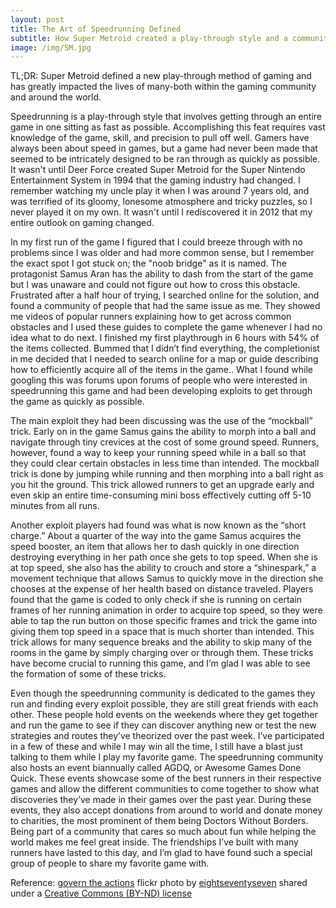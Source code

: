 ```yaml
---
layout: post
title: The Art of Speedrunning Defined
subtitle: How Super Metroid created a play-through style and a community.
image: /img/SM.jpg
---
```


TL;DR: Super Metroid defined a new play-through method of gaming and has greatly impacted the lives of many-both within the gaming community and around the world.

Speedrunning is a play-through style that involves getting through an entire game in one sitting as fast as possible. Accomplishing this feat requires vast knowledge of the game, skill, and precision to pull off well. Gamers have always been about speed in games, but a game had never been made that seemed to be intricately designed to be ran through as quickly as possible. It wasn't until Deer Force created Super Metroid for the Super Nintendo Entertainment System in 1994 that the gaming industry had changed. I remember watching my uncle play it when I was around 7 years old, and was terrified of its gloomy, lonesome atmosphere and tricky puzzles, so I never played it on my own. It wasn't until I rediscovered it in 2012 that my entire outlook on gaming changed.

In my first run of the game I figured that I could breeze through with no problems since I was older and had more common sense, but I remember the exact spot I got stuck on; the "noob bridge" as it is named. The protagonist Samus Aran has the ability to dash from the start of the game but I was unaware and could not figure out how to cross this obstacle. Frustrated after a half hour of trying, I searched online for the solution, and found a community of people that had the same issue as me. They showed me videos of popular runners explaining how to get across common obstacles and I used these guides to complete the game whenever I had no idea what to do next. I finished my first playthrough in 6 hours with 54% of the items collected. Bummed that I didn’t find everything, the completionist in me decided that I needed to search online for a map or guide describing how to efficiently acquire all of the items in the game.. What I found while googling this was forums upon forums of people who were interested in speedrunning this game and had been developing exploits to get through the game as quickly as possible.

The main exploit they had been discussing was the use of the “mockball” trick. Early on in the game Samus gains the ability to morph into a ball and navigate through tiny crevices at the cost of some ground speed. Runners, however, found a way to keep your running speed while in a ball so that they could clear certain obstacles in less time than intended. The mockball trick is done by jumping while running and then morphing into a ball right as you hit the ground. This trick allowed runners to get an upgrade early and even skip an entire time-consuming mini boss effectively cutting off 5-10 minutes from all runs.

Another exploit players had found was what is now known as the “short charge.” About a quarter of the way into the game Samus acquires the speed booster, an item that allows her to dash quickly in one direction destroying everything in her path once she gets to top speed. When she is at top speed, she also has the ability to crouch and store a “shinespark,” a movement technique that allows Samus to quickly move in the direction she chooses at the expense of her health based on distance traveled. Players found that the game is coded to only check if she is running on certain frames of her running animation in order to acquire top speed, so they were able to tap the run button on those specific frames and trick the game into giving them top speed in a space that is much shorter than intended. This trick allows for many sequence breaks and the ability to skip many of the rooms in the game by simply charging over or through them. These tricks have become crucial to running this game, and I’m glad I was able to see the formation of some of these tricks.

Even though the speedrunning community is dedicated to the games they run and finding every exploit possible, they are still great friends with each other. These people hold events on the weekends where they get together and run the game to see if they can discover anything new or test the new strategies and routes they’ve theorized over the past week. I’ve participated in a few of these and while I may win all the time, I still have a blast just talking to them while I play my favorite game. The speedrunning community also hosts an event biannually called AGDQ, or Awesome Games Done Quick. These events showcase some of the best runners in their respective games and allow the different communities to come together to show what discoveries they’ve made in their games over the past year. During these events, they also accept donations from around to world and donate money to charities, the most prominent of them being Doctors Without Borders. Being part of a community that cares so much about fun while helping the world makes me feel great inside. The friendships I’ve built with many runners have lasted to this day, and I’m glad to have found such a special group of people to share my favorite game with.


Reference:
<a title="govern the actions" href="https://flickr.com/photos/sanguinetangox/4625218875">govern the actions</a> flickr photo by <a href="https://flickr.com/people/sanguinetangox">eightseventyseven</a> shared under a <a href="https://creativecommons.org/licenses/by-nd/2.0/">Creative Commons (BY-ND) license</a> </small>
